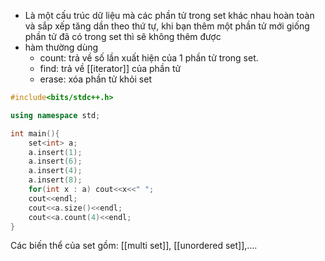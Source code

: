 - Là một cấu trúc dữ liệu mà các phần tử trong set khác nhau hoàn toàn và sắp xếp tăng dần theo thứ tự, khi bạn thêm một phần tử mới giống phần tử đã có trong set thì sẽ không thêm được
- hàm thường dùng
	- count: trả về số lần xuất hiện của 1 phần tử trong set.
	- find: trả về [[iterator]] của phần tử
	- erase: xóa phần tử khỏi set
```cpp
#include<bits/stdc++.h>

using namespace std;

int main(){
	set<int> a;
	a.insert(1);
	a.insert(6);
	a.insert(4);
	a.insert(8);
	for(int x : a) cout<<x<<" ";
	cout<<endl;
	cout<<a.size()<<endl;
	cout<<a.count(4)<<endl;
}
```

 Các biến thể của set gồm: [[multi set]], [[unordered set]],....